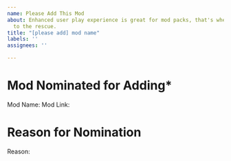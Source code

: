 ```yaml
---
name: Please Add This Mod
about: Enhanced user play experience is great for mod packs, that's where mods come
  to the rescue.
title: "[please add] mod name"
labels: ''
assignees: ''

---
```


<!--
Why this form?

So you have a suggestion for the addition of a mod? Great! I am glad to hear it. This is the form to use. Please use one form per mod that you want to see added. Please also state why it should be added. Be prepared to defend yourself against the others who might disagree with you.

The data collected from this form and others like it will be used to create a custom poll to determine which mods will be added during the upcoming pack rebuild phase that occurs after the diet phase.
-->

# Mod Nominated for Adding*
Mod Name: <!-- only needed here if the title doesn't match -->
Mod Link:

# Reason for Nomination
<!-- Please explain as best you can your reason for why the mod you named should be added. -->
Reason:

<!--
* Mods not hosted on CurseForge can take a considerable amount of time to get added to the pack due the requirement of having to obtain permission and documenting that in the way that CurseForge team requires.
-->
